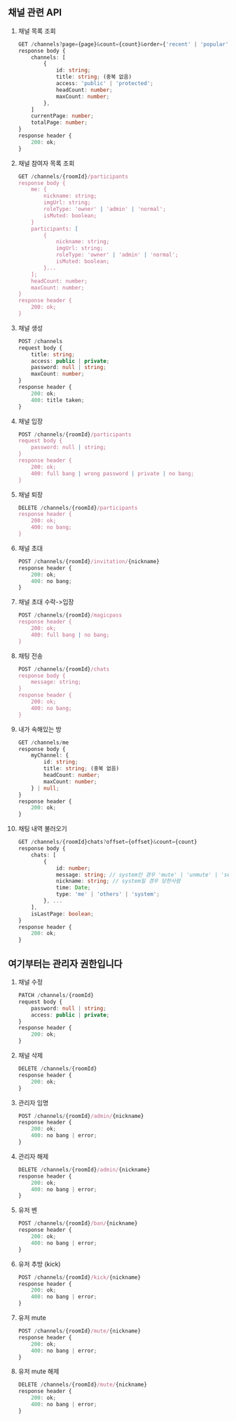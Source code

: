 ## 채널 관련 API

1.  채널 목록 조회

    ```ts
    GET /channels?page={page}&count={count}&order={'recent' | 'popular'}&keyword={keyword | null}
    response body {
    	channels: [
    		{
    			id: string;
    			title: string; (중복 없음)
    			access: 'public' | 'protected';
    			headCount: number;
    			maxCount: number;
    		},
    	]
    	currentPage: number;
    	totalPage: number;
    }
    response header {
    	200: ok;
    }
    ```

2.  채널 참여자 목록 조회

    ```ts
    GET /channels/{roomId}/participants
    response body {
    	me: {
    		nickname: string;
    		imgUrl: string;
    		roleType: 'owner' | 'admin' | 'normal';
    		isMuted: boolean;
    	}
    	participants: [
    		{
    			nickname: string;
    			imgUrl: string;
    			roleType: 'owner' | 'admin' | 'normal';
    			isMuted: boolean;
    		}...
    	];
    	headCount: number;
    	maxCount: number;
    }
    response header {
    	200: ok;
    }
    ```

3.  채널 생성

    ```ts
    POST /channels
    request body {
    	title: string;
    	access: public | private;
    	password: null | string;
    	maxCount: number;
    }
    response header {
    	200: ok;
    	400: title taken;
    }
    ```

4.  채널 입장

    ```ts
    POST /channels/{roomId}/participants
    request body {
        password: null | string;
    }
    response header {
    	200: ok;
    	400: full bang | wrong password | private | no bang;
    }
    ```

5.  채널 퇴장

    ```ts
    DELETE /channels/{roomId}/participants
    response header {
    	200: ok;
    	400: no bang;
    }
    ```

6.  채널 초대

    ```ts
    POST /channels/{roomId}/invitation/{nickname}
    response header {
    	200: ok;
    	400: no bang;
    }
    ```

7.  채널 초대 수락->입장

    ```ts
    POST /channels/{roomId}/magicpass
    response header {
    	200: ok;
        400: full bang | no bang;
    }
    ```

8. 채팅 전송

    ```ts
    POST /channels/{roomId}/chats
    response body {
    	message: string;
    }
    response header {
    	200: ok;
    	400: no bang;
    }
    ```

9. 내가 속해있는 방

    ```ts
    GET /channels/me
    response body {
    	myChannel: {
    		id: string;
    		title: string; (중복 없음)
    		headCount: number;
    		maxCount: number;
    	} | null;
    }
    response header {
    	200: ok;
    }
    ```
    
10. 채팅 내역 불러오기
	```ts
	GET /channels/{roomId}chats?offset={offset}&count={count}
	response body {
		chats: [
			{
				id: number;
				message: string; // system인 경우 'mute' | 'unmute' | 'setadmin' | 'unsetadmin' | 'kick' | 'ban' | 'join' | 'leave'
				nickname: string; // system일 경우 당한사람
				time: Date;
				type: 'me' | 'others' | 'system';
			}, ...
		],
		isLastPage: boolean;
	}
	response header {
		200: ok;
	}
	```
	
## 여기부터는 관리자 권한입니다
1.  채널 수정

    ```ts
    PATCH /channels/{roomId}
    request body {
    	password: null | string;
    	access: public | private;
    }
    response header {
    	200: ok;
    }
    ```

2.  채널 삭제

    ```ts
    DELETE /channels/{roomId}
    response header {
    	200: ok;
    }
    ```

3. 관리자 임명

    ```ts
    POST /channels/{roomId}/admin/{nickname}
    response header {
    	200: ok;
    	400: no bang | error;
    }
    ```

4. 관리자 해제
    ```ts
    DELETE /channels/{roomId}/admin/{nickname}
    response header {
    	200: ok;
    	400: no bang | error;
    }
    ```
   
5. 유저 벤
    ```ts
    POST /channels/{roomId}/ban/{nickname}
    response header {
    	200: ok;
    	400: no bang | error;
    }
    ```

6. 유저 추방 (kick)
    ```ts
    POST /channels/{roomId}/kick/{nickname}
    response header {
    	200: ok;
    	400: no bang | error;
    }
    ```

7. 유저 mute
    ```ts
    POST /channels/{roomId}/mute/{nickname}
    response header {
    	200: ok;
    	400: no bang | error;
    }
    ```

8. 유저 mute 해제
    ```ts
    DELETE /channels/{roomId}/mute/{nickname}
    response header {
    	200: ok;
    	400: no bang | error;
    }
    ```



 
